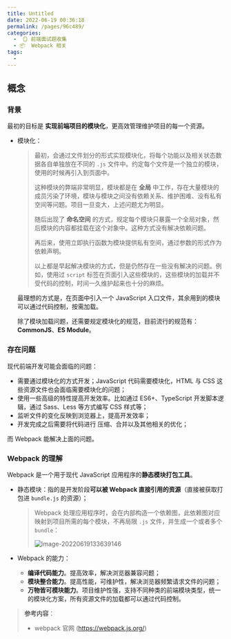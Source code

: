 ```yaml
---
title: Untitled
date: 2022-06-19 00:36:18
permalink: /pages/96c489/
categories:
  -  🪞 前端面试题收集
  - 📦  Webpack 相关
tags:
  - 
---
```




## 概念

### 背景

最初的目标是 **实现前端项目的模块化**，更高效管理维护项目的每一个资源。

+ 模块化：

  > 最初，会通过文件划分的形式实现模块化，将每个功能以及相关状态数据各自单独放在不同的 `.js` 文件中。约定每个文件是一个独立的模块，使用的时候再引入到页面中。
  >
  > 这种模块的弊端非常明显，模块都是在 **全局** 中工作，存在大量模块的成员污染了环境，模块与模块之间没有依赖关系、维护困难、没有私有空间等问题。项目一旦变大，上述问题尤为明显。
  >
  > 随后出现了 **命名空间** 的方式，规定每个模块只暴露一个全局对象，然后模块的内容都挂载在这个对象中。这种方式没有解决依赖问题。
  >
  > 再后来，使用立即执行函数为模块提供私有空间，通过参数的形式作为依赖声明。
  >
  > 以上都是早起解决模块的方式，但是仍然存在一些没有解决的问题。例如，使用过 `script` 标签在页面引入这些模块的，这些模块的加载并不受代码的控制，时间一久维护起来也十分的麻烦。

  最理想的方式是，在页面中引入一个 JavaScript 入口文件，其余用到的模块可以通过代码控制，按需加载。

  除了模块加载问题，还需要规定模块化的规范，目前流行的规范有：**CommonJS**、**ES Module**。

### 存在问题

现代前端开发可能会面临的问题：

+ 需要通过模块化的方式开发；JavaScript 代码需要模块化，HTML 与 CSS 这些资源文件也会面临需要模块化的问题；
+ 使用一些高级的特性提高开发效率。比如通过 ES6+、TypeScript 开发脚本逻辑，通过 Sass、Less 等方式编写 CSS 样式等；
+ 监听文件的变化反映到浏览器上，提高开发效率；
+ 开发完成之后需要将代码进行 压缩、合并以及其他相关的优化；

而 Webpack 能解决上面的问题。



### Webpack 的理解

Webpack 是一个用于现代 JavaScript 应用程序的**静态模块打包工具**。

+ 静态模块：指的是开发阶段**可以被 Webpack 直接引用的资源**（直接被获取打包进 `bundle.js` 的资源）；

  > Webpack 处理应用程序时，会在内部构造一个依赖图，此依赖图对应映射到项目所需的每个模块，不再局限 `.js` 文件，并生成一个或者多个 `bundle`：
  >
  > ![image-20220619133639146](https://cdn.jsdelivr.net/gh/simon1uo/image-flow@master/image/9IZQmt.png)

+ Webpack 的能力：
  + **编译代码能力**。提高效率，解决浏览器兼容问题；
  + **模块整合能力**。提高性能，可维护性，解决浏览器频繁请求文件的问题；
  + **万物皆可模块能力**。项目维护性强，支持不同种类的前端模块类型，统一的模块化方案，所有资源文件的加载都可以通过代码控制。



>  **参考内容**：
>
> + webpack 官网 (https://webpack.js.org/) 
